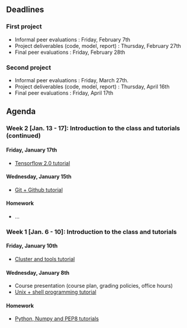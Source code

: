 ## Deadlines

### First project
- Informal peer evaluations : Friday, February 7th
- Project deliverables (code, model, report) : Thursday, February 27th
- Final peer evaluations : Friday, February 28th

### Second project
- Informal peer evaluations : Friday, March 27th.
- Project deliverables (code, model, report) : Thursday, April 16th
- Final peer evaluations : Friday, April 17th

## Agenda

### Week 2 [Jan. 13 - 17]: Introduction to the class and tutorials (continued) <a name="second_week"></a>
#### Friday, January 17th
- [Tensorflow 2.0 tutorial](add_link_to_slides_here)

#### Wednesday, January 15th
- [Git + Github tutorial](https://github.com/mila-udem/ift6759/blob/master/tutorials/git-tutorial.pdf)

#### Homework
- ...


### Week 1 [Jan. 6 - 10]: Introduction to the class and tutorials <a name="first_week"></a>
#### Friday, January 10th
- [Cluster and tools tutorial](https://github.com/mila-udem/ift6759/blob/master/tutorials/cluster.pdf)

#### Wednesday, January 8th
- Course presentation (course plan, grading policies, office hours)
- [Unix + shell programming tutorial](add_link_to_slides_here)

#### Homework
- [Python, Numpy and PEP8 tutorials](https://github.com/mila-udem/ift6759/blob/master/tutorials/python-numpy-pytorch.md)
